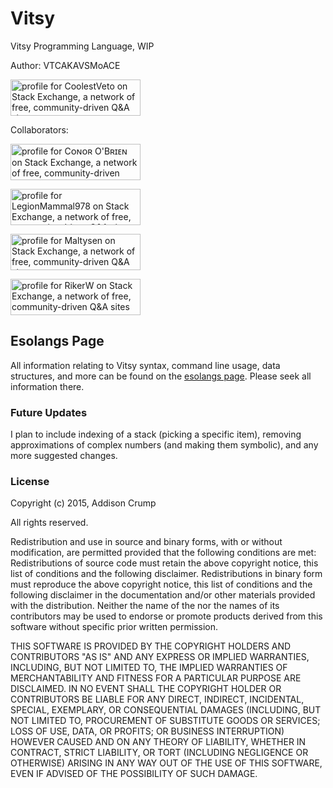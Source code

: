 # Vitsy
Vitsy Programming Language, WIP

Author: VTCAKAVSMoACE

<a href="http://stackexchange.com/users/6621356">
<img src="http://stackexchange.com/users/flair/6621356.png" width="208" height="58" alt="profile for CoolestVeto on Stack Exchange, a network of free, community-driven Q&amp;A sites" title="profile for CoolestVeto on Stack Exchange, a network of free, community-driven Q&amp;A sites">
</a>

Collaborators:

<a href="http://stackexchange.com/users/5141892/c%e1%b4%8f%c9%b4%e1%b4%8f%ca%80-ob%ca%80%c9%aa%e1%b4%87%c9%b4"><img src="http://stackexchange.com/users/flair/5141892.png" width="208" height="58" alt="profile for Cᴏɴᴏʀ O&#39;Bʀɪᴇɴ on Stack Exchange, a network of free, community-driven Q&amp;A sites" title="profile for Cᴏɴᴏʀ O&#39;Bʀɪᴇɴ on Stack Exchange, a network of free, community-driven Q&amp;A sites" /></a>

<a href="http://stackexchange.com/users/3802171/legionmammal978"><img src="http://stackexchange.com/users/flair/3802171.png" width="208" height="58" alt="profile for LegionMammal978 on Stack Exchange, a network of free, community-driven Q&amp;A sites" title="profile for LegionMammal978 on Stack Exchange, a network of free, community-driven Q&amp;A sites" /></a>

<a href="http://stackexchange.com/users/4781699/maltysen"><img src="http://stackexchange.com/users/flair/4781699.png" width="208" height="58" alt="profile for Maltysen on Stack Exchange, a network of free, community-driven Q&amp;A sites" title="profile for Maltysen on Stack Exchange, a network of free, community-driven Q&amp;A sites" /></a>

<a href="http://stackexchange.com/users/7140467/rikerw"><img src="http://stackexchange.com/users/flair/7140467.png" width="208" height="58" alt="profile for RikerW on Stack Exchange, a network of free, community-driven Q&amp;A sites" title="profile for RikerW on Stack Exchange, a network of free, community-driven Q&amp;A sites" /></a>

## Esolangs Page

All information relating to Vitsy syntax, command line usage, data structures, and more can be found on the [esolangs page](http://esolangs.org/wiki/Vitsy). Please seek all information there.

### Future Updates
I plan to include indexing of a stack (picking a specific item), removing approximations of complex numbers (and making them symbolic), and any more suggested changes.


### License
Copyright (c) 2015, Addison Crump

 All rights reserved.

Redistribution and use in source and binary forms, with or without modification, 
are permitted provided that the following conditions are met:
Redistributions of source code must retain the above copyright notice, this list of conditions and the following disclaimer.
Redistributions in binary form must reproduce the above copyright notice, this list of conditions and the following disclaimer 
in the documentation and/or other materials provided with the distribution.
Neither the name of the <ORGANIZATION> nor the names of its contributors may be
used to endorse or promote products derived from this software without specific prior written permission.

THIS SOFTWARE IS PROVIDED BY THE COPYRIGHT HOLDERS AND CONTRIBUTORS "AS IS" AND ANY EXPRESS OR IMPLIED WARRANTIES, 
INCLUDING, BUT NOT LIMITED TO, THE IMPLIED WARRANTIES OF MERCHANTABILITY AND FITNESS FOR A PARTICULAR PURPOSE ARE 
DISCLAIMED. IN NO EVENT SHALL THE COPYRIGHT HOLDER OR CONTRIBUTORS BE LIABLE FOR ANY DIRECT, INDIRECT, INCIDENTAL, 
SPECIAL, EXEMPLARY, OR CONSEQUENTIAL DAMAGES (INCLUDING, BUT NOT LIMITED TO, PROCUREMENT OF SUBSTITUTE GOODS OR 
SERVICES; LOSS OF USE, DATA, OR PROFITS; OR BUSINESS INTERRUPTION) HOWEVER CAUSED AND ON ANY THEORY OF LIABILITY, 
WHETHER IN CONTRACT, STRICT LIABILITY, OR TORT (INCLUDING NEGLIGENCE OR OTHERWISE) ARISING IN ANY WAY OUT OF THE 
USE OF THIS SOFTWARE, EVEN IF ADVISED OF THE POSSIBILITY OF SUCH DAMAGE.
